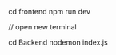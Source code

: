 <!-- For Frontend -->

cd frontend
npm run dev


<!-- For Backend -->
// open new terminal

cd Backend
nodemon index.js